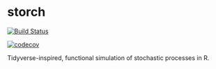 # storch

[![Build Status](https://travis-ci.com/pedrocava/storch.svg?token=Z7eZTz3yWkniE3Ls92PF&branch=master)](https://travis-ci.com/pedrocava/storch)

[![codecov](https://codecov.io/gh/pedrocava/storch/branch/master/graph/badge.svg?token=Clrvs5FiT0)](https://codecov.io/gh/pedrocava/storch)


Tidyverse-inspired, functional simulation of stochastic processes in R. 
